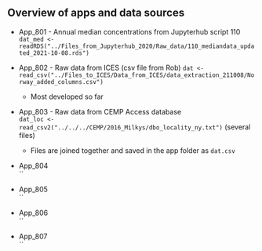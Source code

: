 
## Overview of apps and data sources  

* App_801 - Annual median concentrations from Jupyterhub script 110   
`dat_med <- readRDS("../Files_from_Jupyterhub_2020/Raw_data/110_mediandata_updated_2021-10-08.rds")`       
    
    
* App_802 - Raw data from ICES (csv file from Rob) 
`dat <- read_csv("../Files_to_ICES/Data_from_ICES/data_extraction_211008/Norway_added_columns.csv")`      
    - Most developed so far  
    
    
* App_803 - Raw data from CEMP Access database  
`dat_loc <- read_csv2("../../../CEMP/2016_Milkys/dbo_locality_ny.txt")` (several files)    
    - Files are joined together and saved in the app folder as `dat.csv`    
    
    
* App_804  
``  
    
    
* App_805  
``  
    
    
* App_806  
``  
    
    
* App_807  
``  
    
    

